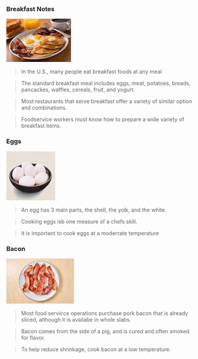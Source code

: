 ### Breakfast Notes
![Breakfast](Images/Breakfast.jpg)


> In the U.S., many people eat breakfast foods at any meal

> The standard breakfast meal includes eggs, meat, potatoes, breads,  pancackes, waffles, cereals, fruit, and yogurt.

> Most restaurants that serve breakfast offer a variety of similar option and combinations.

> Foodservice workers must know how to prepare a wide variety of breakfast items.

### Eggs
![Eggs](Images/Eggs.jpg)

> An egg has 3 main parts, the shell, the yolk, and the white.

> Cooking eggs isb one measure of a chefs skill.

> It is important to cook eggs at a moderrate temperature

### Bacon

![Bacon](Images/Bacon.jpg)

> Most food servicce operations purchase pork bacon that is already sliced, although it is availabe in whole slabs.

> Bacon comes from the side of a pig, and is cured and often smoked for flavor.

> To help reduce shrinkage, cook bacon at a low temperature.

